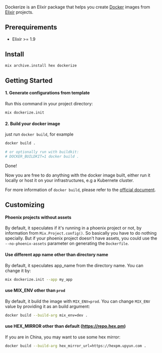 Dockerize is an Elixir package that helps you create [Docker] images from [Elixir] projects.

## Prerequirements

* Elixir >= 1.9

## Install

```sh
mix archive.install hex dockerize
```
## Getting Started

#### 1. Generate configurations from template

Run this command in your project directory:

```sh
mix dockerize.init
```

#### 2. Build your docker image

just run `docker build`, for example

```sh
docker build .

# or optionally run with buildkit:
# DOCKER_BUILDKIT=1 docker build .
```

Done!

Now you are free to do anything with the docker image built, either run it locally or host it on your infrastructures, e.g a Kubernete cluster.

For more information of `docker build`, please refer to the [official document](https://docs.docker.com/engine/reference/builder/).

## Customizing

#### Phoenix projects without assets

By default, it speculates if it's running in a phoenix project or not, by information from `Mix.Project.config()`. So basically you have to do nothing specially. But if your phoenix project doesn't have assets, you could use the `--no-phoenix-assets` parameter on generating the `Dockerfile`.

#### Use different app name other than directory name

By default, it speculates app_name from the directory name. You can change it by:

```sh
mix dockerize.init --app my_app
```

#### use MIX_ENV other than `prod`

By default, it build the image with `MIX_ENV=prod`. You can change `MIX_ENV` value by providing it as an build argument:

```sh
docker build --build-arg mix_env=dev .
```

#### use HEX_MIRROR other than default (https://repo.hex.pm)

If you are in China, you may want to use some hex mirror:

```sh
docker build --build-arg hex_mirror_url=https://hexpm.upyun.com .
```

[Docker]: https://www.docker.com
[Elixir]: https://elixir-lang.org
[Alpine]: https://alpinelinux.org
